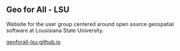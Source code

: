 ## Geo for All - LSU

Website for the user group centered around open source geospatial software at Lousisiana State University.

[geoforall-lsu.github.io](https://geoforall-lsu.github.io)
